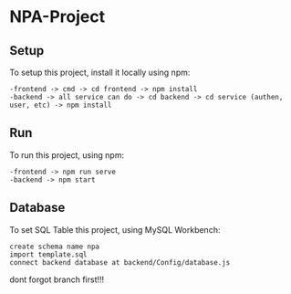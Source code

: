 # NPA-Project
## Setup
To setup this project, install it locally using npm:

```
-frontend -> cmd -> cd frontend -> npm install
-backend -> all service can do -> cd backend -> cd service (authen, user, etc) -> npm install
```

## Run
To run this project, using npm:

```
-frontend -> npm run serve
-backend -> npm start
```

## Database
To set SQL Table this project, using MySQL Workbench:

```
create schema name npa
import template.sql
connect backend database at backend/Config/database.js
```

dont forgot branch first!!!
